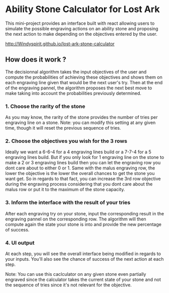 # Ability Stone Calculator for Lost Ark

This mini-project provides an interface built with react allowing users to simulate the possible engraving actions on an ability stone and proposing the next action to make depending on the objectives entered by the user.

http://Windyspirit.github.io/lost-ark-stone-calculator

## How does it work ?

The decisionnal algorithm takes the input objectives of the user and compute the probabilities of achieving these objectives and shows them on each engraving line given that would be the next user's try.
Then at the end of the engraving pannel, the algorithm proposes the next best move to make taking into account the probabilities previously determined.

### 1. Choose the rarity of the stone

As you may know, the rarity of the stone provides the number of tries per engraving line on a stone.
Note: you can modify this setting at any given time, though it will reset the previous sequence of tries.

### 2. Choose the objectives you wish for the 3 rows

Ideally we want a 6-6-4 for a 4 engraving lines build or a 7-7-4 for a 5 engraving lines build. But if you only look for 1 engraving line on the stone to make a 2 or 3 engraving lines build then you can let the engraving row you dont care about to either 0 or 1. Same with the malus engraving row, the lower the objective is the lower the overall chances to get the stone you want get. So in regards to that fact, you can increase the 3rd row objective during the engraving process considering that you dont care about the malus row or put it to the maximum of the stone capacity.

### 3. Inform the interface with the result of your tries

After each engraving try on your stone, input the corresponding result in the engraving pannel on the corresponding row. The algorithm will then compute again the state your stone is into and provide the new percentage of success.

### 4. UI output

At each step, you will see the overall interface being modified in regards to your inputs. You'll also see the chance of success of the next action at each step.

Note: You can use this caclculator on any given stone even partially engraved since the calculator takes the current state of your stone and not the sequence of tries since it's not relevant for the objective.
